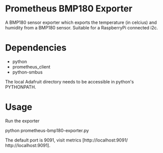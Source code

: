 # Prometheus BMP180 Exporter

A BMP180 sensor exporter which exports the temperature (in celcius) and
humidity from a BMP180 sensor. Suitable for a RaspberryPi connected i2c.

# Dependencies

* python
* prometheus_client
* python-smbus

The local Adafruit directory needs to be accessible in python's PYTHONPATH.

# Usage

Run the exporter

  python prometheus-bmp180-exporter.py

The default port is 9091, visit metrics [http://localhost:9091/ http://localhost:9091].
